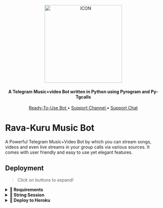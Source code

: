 <p align="center"><img src="https://telegra.ph/file/8e0d6ef07f11dddd0e027.jpg" alt="ICON" width="250" height="250"/></p>

<h4 align="center">
    A Telegram Music+video Bot written in Python using Pyrogram and Py-Tgcalls 
</h4>
<p align="center">
    <a href="http://t.me/badpipul_bot"> Ready-To-Use Bot </a> •
    <a href="https://t.me/ganda_pipul"> Support Channel </a> •
    <a href="https://t.me/EnglishHindi_Chatting_Group"> Support Chat </a> 
</p>
    
# Rava-Kuru Music Bot
A Powerful Telegram Music+Video Bot by which you can stream songs, videos and even live streams in your group calls via various sources. It comes with  user friendly and easy to use yet elegant features.

## Deployment
> Click on buttons to expand!
<details>
<summary><b>🔗 Requirements</b></summary>
<br>
    
- [Python3.9](https://www.python.org/downloads/release/python-390/)
- [Telegram API Key](https://docs.pyrogram.org/intro/setup#api-keys)
- [Telegram Bot Token](https://t.me/botfather)
- [MongoDB URI](https://telegra.ph/How-To-get-Mongodb-URI-04-06)
- [Pyrogram String Session](https://replit.com/@Saifzzvamp/Tesla-Music-String-Gen?v=1)
    
</details>

<details>
<summary><b>🔗 String Session</b></summary>
<br>
    
> You'll need a [API_ID](https://notreallyshikhar.gitbook.io/yukkimusicbot/vars/mandatory-vars#1.-api_id) & [API_HASH](https://notreallyshikhar.gitbook.io/yukkimusicbot/vars/mandatory-vars#2.-api_hash) in order to generate pyrogram session. 
> Always remeber to use good API combo else your account could be deleted.

<h4> Generate Session via Repl: </h4>    
<p><a href="https://replit.com/@Saifzzvamp/Tesla-Music-String-Gen?v=1"><img src="https://img.shields.io/badge/Generate%20On%20Repl-blueviolet?style=for-the-badge&logo=appveyor" width="200""/></a></p>

    
</details>

<details>
<summary><b>🔗 Deploy to Heroku</b></summary>
<br>

> Heroku has two vars[ HEROKU_API_KEY & HEROKU_APP_NAME ] for Updater to work. 
> By setting those two vars you can get logs of your heroku app, set var, edit var, delete vars , check dyno usage and update bot. 
> Those two vars are not Mandatory! You can leave them blank too. 
       
[![Deploy](https://www.herokucdn.com/deploy/button.svg)](https://heroku.com/deploy?template=https://github.com/EthixOp/Vamp-Musix)    

## Contact & Support

- [Telegram Channel](https://t.me/ganda_pipul)
- [Telegram Support Group](https://t.me/EnglishHindi_Chatting_Group)
- [Contact Owner](https://t.me/bad_pipul)


## License

Distributed under the [GNU General Public License v3.0 License.](https://github.com/EthixOp/Vamp-Musix/blob/main/LICENSE) See `LICENSE.md` for more information.

## Acknowledgements

Special thanks to these amazing projects/people which/who help power Tesla Music Bot:

- [Pyrogram](https://github.com/pyrogram/pyrogram)
- [Py-Tgcalls](https://github.com/pytgcalls/pytgcalls)
- [Bad-boy](https://t.me/bad_pipul)
